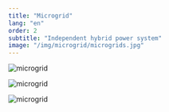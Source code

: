 ```yaml
---
title: "Microgrid"
lang: "en"
order: 2
subtitle: "Independent hybrid power system"
image: "/img/microgrid/microgrids.jpg"
---
```


![microgrid](/img/microgrid/10.png)

![microgrid](/img/microgrid/microgrid__small.jpg)

![microgrid](/img/microgrid/microgrid__big.jpg)
